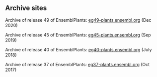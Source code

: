 ## Archive sites

Archive of release 49 of EnsemblPlants: [eg49-plants.ensembl.org](http://eg49-plants.ensembl.org) (Dec 2020)

Archive of release 45 of EnsemblPlants: [eg45-plants.ensembl.org](http://eg45-plants.ensembl.org) (Sep 2019)

Archive of release 40 of EnsemblPlants: [eg40-plants.ensembl.org](http://eg40-plants.ensembl.org) (July 2018)

Archive of release 37 of EnsemblPlants: [eg37-plants.ensembl.org](http://eg37-plants.ensembl.org) (Oct 2017)
